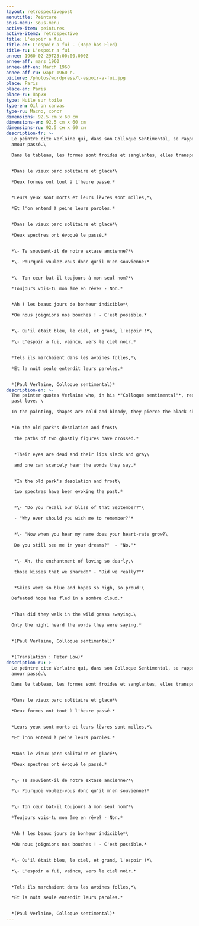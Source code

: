 ```yaml
---
layout: retrospectivepost
menutitle: Peinture
sous-menu: Sous-menu
active-item: peintures
active-item2: retrospective
title: L'espoir a fui
title-en: L'espoir a fui - (Hope has Fled)
title-ru: L'espoir a fui
annee: 1960-02-29T23:00:00.000Z
annee-aff: mars 1960
annee-aff-en: March 1960
annee-aff-ru: март 1960 г.
picture: /photos/wordpress/l-espoir-a-fui.jpg
place: Paris
place-en: Paris
place-ru: Париж
type: Huile sur toile
type-en: Oil on canvas
type-ru: Масло, холст
dimensions: 92.5 cm x 60 cm
dimensions-en: 92.5 cm x 60 cm
dimensions-ru: 92.5 см x 60 см
description-fr: >-
  Le peintre cite Verlaine qui, dans son Colloque Sentimental, se rappelle son
  amour passé.\

  Dans le tableau, les formes sont froides et sanglantes, elles transpercent le ciel noir.


  *Dans le vieux parc solitaire et glacé*\

  *Deux formes ont tout à l'heure passé.*


  *Leurs yeux sont morts et leurs lèvres sont molles,*\

  *Et l'on entend à peine leurs paroles.*


  *Dans le vieux parc solitaire et glacé*\

  *Deux spectres ont évoqué le passé.*


  *\- Te souvient-il de notre extase ancienne?*\

  *\- Pourquoi voulez-vous donc qu'il m'en souvienne?*


  *\- Ton cœur bat-il toujours à mon seul nom?*\

  *Toujours vois-tu mon âme en rêve? - Non.*


  *Ah ! les beaux jours de bonheur indicible*\

  *Où nous joignions nos bouches ! - C'est possible.*


  *\- Qu'il était bleu, le ciel, et grand, l'espoir !*\

  *\- L'espoir a fui, vaincu, vers le ciel noir.*


  *Tels ils marchaient dans les avoines folles,*\

  *Et la nuit seule entendit leurs paroles.*


  *(Paul Verlaine, Colloque sentimental)*
description-en: >-
  The painter quotes Verlaine who, in his *"Colloque sentimental"*, recalls his
  past love. \

  In the painting, shapes are cold and bloody, they pierce the black sky.


  *In the old park's desolation and frost\

   the paths of two ghostly figures have crossed.*


   *Their eyes are dead and their lips slack and gray\

   and one can scarcely hear the words they say.*


   *In the old park's desolation and frost\

   two spectres have been evoking the past.*


   *\- "Do you recall our bliss of that September?"\

   - "Why ever should you wish me to remember?"*


   *\- "Now when you hear my name does your heart-rate grow?\

   Do you still see me in your dreams?"  - "No."*


   *\- Ah, the enchantment of loving so dearly,\

   those kisses that we shared!" - "Did we really?"*


   *Skies were so blue and hopes so high, so proud!\

  Defeated hope has fled in a sombre cloud.*


  *Thus did they walk in the wild grass swaying.\

  Only the night heard the words they were saying.*


  *(Paul Verlaine, Colloque sentimental)*


  *(Translation : Peter Low)*
description-ru: >-
  Le peintre cite Verlaine qui, dans son Colloque Sentimental, se rappelle son
  amour passé.\

  Dans le tableau, les formes sont froides et sanglantes, elles transpercent le ciel noir.


  *Dans le vieux parc solitaire et glacé*\

  *Deux formes ont tout à l'heure passé.*


  *Leurs yeux sont morts et leurs lèvres sont molles,*\

  *Et l'on entend à peine leurs paroles.*


  *Dans le vieux parc solitaire et glacé*\

  *Deux spectres ont évoqué le passé.*


  *\- Te souvient-il de notre extase ancienne?*\

  *\- Pourquoi voulez-vous donc qu'il m'en souvienne?*


  *\- Ton cœur bat-il toujours à mon seul nom?*\

  *Toujours vois-tu mon âme en rêve? - Non.*


  *Ah ! les beaux jours de bonheur indicible*\

  *Où nous joignions nos bouches ! - C'est possible.*


  *\- Qu'il était bleu, le ciel, et grand, l'espoir !*\

  *\- L'espoir a fui, vaincu, vers le ciel noir.*


  *Tels ils marchaient dans les avoines folles,*\

  *Et la nuit seule entendit leurs paroles.*


  *(Paul Verlaine, Colloque sentimental)*
---
```

